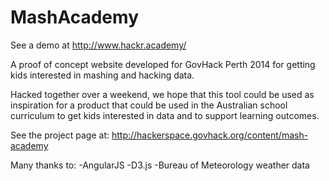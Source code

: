 MashAcademy
===========

See a demo at http://www.hackr.academy/

A proof of concept website developed for GovHack Perth 2014 for getting kids interested in mashing and hacking data.

Hacked together over a weekend, we hope that this tool could be used as inspiration for a product that could be used in the Australian school curriculum to get kids interested in data and to support learning outcomes.

See the project page at: http://hackerspace.govhack.org/content/mash-academy

Many thanks to:
-AngularJS
-D3.js
-Bureau of Meteorology weather data
